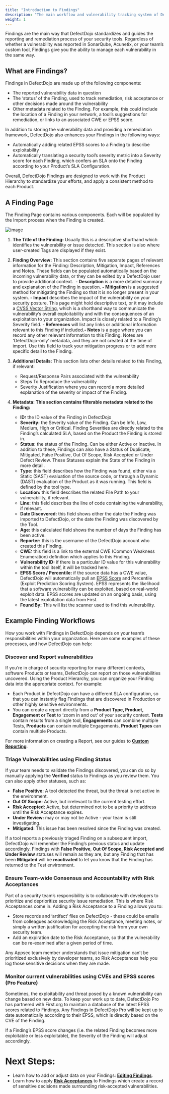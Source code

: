 ```yaml
---
title: "Introduction to Findings"
description: "The main workflow and vulnerability tracking system of DefectDojo"
weight: 1
---
```


Findings are the main way that DefectDojo standardizes and guides the reporting and remediation process of your security tools. Regardless of whether a vulnerability was reported in SonarQube, Acunetix, or your team’s custom tool, Findings give you the ability to manage each vulnerability in the same way.

## What are Findings?

Findings in DefectDojo are made up of the following components:

* The reported vulnerability data in question
* The ‘status’ of the Finding, used to track remediation, risk acceptance or other decisions made around the vulnerability
* Other metadata related to the Finding. For example, this could include the location of a Finding in your network, a tool’s suggestions for remediation, or links to an associated CWE or EPSS score.

In addition to storing the vulnerability data and providing a remediation framework, DefectDojo also enhances your Findings in the following ways:

* Automatically adding related EPSS scores to a Finding to describe exploitability
* Automatically translating a security tool’s severity metric into a Severity score for each Finding, which confers an SLA onto the Finding according to your Product’s SLA Configuration.

Overall, DefectDojo Findings are designed to work with the Product Hierarchy to standardize your efforts, and apply a consistent method to each Product.

## A Finding Page

The Finding Page contains various components. Each will be populated by the Import process when the Finding is created.

![image](images/Introduction_to_Findings.png)

1. **The Title of the Finding:** Usually this is a descriptive shorthand which identifies the vulnerability or issue detected. This section is also where user\-created Tags are displayed if they exist.
​
2. **Finding Overview:** This section contains five separate pages of relevant information for the Finding: Description, Mitigation, Impact, References and Notes. These fields can be populated automatically based on the incoming vulnerability data, or they can be edited by a DefectDojo user to provide additional context.
​
​**\- Description** is a more detailed summary and explanation of the Finding in question.
​**\- Mitigation** is a suggested method for mitigating the Finding so that it is no longer present in your system.
​**\- Impact** describes the impact of the vulnerability on your security posture. This page might hold descriptive text, or it may include a [CVSS Vector String](https://qualysguard.qualys.com/qwebhelp/fo_portal/setup/cvss_vector_strings.htm), which is a shorthand way to communicate the vulnerability’s overall exploitability and with the consequences of an exploitation to your organization. Impact is closely related to a Finding’s Severity field.
​**\- References** will list any links or additional information relevant to this Finding if included.
​**\- Notes** is a page where you can record any other relevant information to this Finding. Notes are ‘DefectDojo\-only’ metadata, and they are not created at the time of import. Use this field to track your mitigation progress or to add more specific detail to the Finding.
​
3. **Additional Details:** This section lists other details related to this Finding, if relevant:


	* Request/Response Pairs associated with the vulnerability
	* Steps To Reproduce the vulnerability
	* Severity Justification where you can record a more detailed explanation of the severity or impact of the Finding.
	​
	​
4. **Metadata: This section contains filterable metadata related to the Finding:**


	* **ID:** the ID value of the Finding in DefectDojo
	* **Severity:** the Severity value of the Finding. Can be Info, Low, Medium, High or Critical. Finding Severities are directly related to the Finding’s calculated SLA, based on the Product the Finding is stored in.
	* **Status:** the status of the Finding. Can be either Active or Inactive. In addition to these, Findings can also have a Status of Duplicate, Mitigated, False Positive, Out Of Scope, Risk Accepted or Under Defect Review. These Statuses explain the State of the Finding in more detail.
	* **Type:** this field describes how the Finding was found, either via a Static (SAST) evaluation of the source code, or through a Dynamic (DAST) evaluation of the Product as it was running. This field is defined by the tool type.
	* **Location:** this field describes the related File Path to your vulnerability, if relevant.
	* **Line:** this field describes the line of code containing the vulnerability, if relevant.
	* **Date Discovered:** this field shows either the date the Finding was imported to DefectDojo, or the date the Finding was discovered by the Tool.
	* **Age:** this calculated field shows the number of days the Finding has been active.
	* **Reporter:** this is the username of the DefectDojo account who created this Finding.
	* **CWE:** this field is a link to the external CWE (Common Weakness Enumeration) definition which applies to this Finding.
	* **Vulnerability ID:** if there is a particular ID value for this vulnerability within the tool itself, it will be tracked here.
	* **EPSS Score / Percentile:** if the source data has a CWE value, DefectDojo will automatically pull an [EPSS Score](https://www.first.org/epss/) and Percentile (Exploit Prediction Scoring System). EPSS represents the likelihood that a software vulnerability can be exploited, based on real\-world exploit data. EPSS scores are updated on an ongoing basis, using the latest exploitation data from First.
	* **Found By:** This will list the scanner used to find this vulnerability.
	​

## Example Finding Workflows

How you work with Findings in DefectDojo depends on your team’s responsibilities within your organization. Here are some examples of these processes, and how DefectDojo can help:

### Discover and Report vulnerabilities

If you’re in charge of security reporting for many different contexts, software Products or teams, DefectDojo can report on those vulnerabilities uncovered. Using the Product Hierarchy, you can organize your Finding data into the appropriate context. For example:

* Each Product in DefectDojo can have a different SLA configuration, so that you can instantly flag Findings that are discovered in Production or other highly sensitive environments.
* You can create a report directly from a **Product Type, Product, Engagement or Test** to ‘zoom in and out’ of your security context. **Tests** contain results from a single tool, **Engagements** can combine multiple Tests, **Products** can contain multiple Engagements, **Product Types** can contain multiple Products.

For more information on creating a Report, see our guides to **[Custom Reporting](/en/share_your_findings/pro_reports/using_the_report_builder/)**.

### Triage Vulnerabilities using Finding Status

If your team needs to validate the Findings discovered, you can do so by manually applying the **Verified** status to Findings as you review them. You can also apply other statuses, such as:

* **False Positive:** A tool detected the threat, but the threat is not active in the environment.
* **Out Of Scope:** Active, but irrelevant to the current testing effort.
* **Risk Accepted:** Active, but determined not to be a priority to address until the Risk Acceptance expires.
* **Under Review:** may or may not be Active \- your team is still investigating.
* **Mitigated:** This issue has been resolved since the Finding was created.

If a tool reports a previously triaged Finding on a subsequent import, DefectDojo will remember the Finding’s previous status and update accordingly. Findings with **False Positive**, **Out Of Scope, Risk Accepted and Under Review** statuses will remain as they are, but any Finding that has been **Mitigated** will be **reactivated** to let you know that the Finding has returned to the Test environment.

### Ensure Team\-wide Consensus and Accountability with Risk Acceptances

Part of a security team’s responsibility is to collaborate with developers to prioritize and deprioritize security issue remediation. This is where Risk Acceptances come in. Adding a Risk Acceptance to a Finding allows you to:

* Store records and ‘artifact’ files on DefectDojo \- these could be emails from colleagues acknowledging the Risk Acceptance, meeting notes, or simply a written justification for accepting the risk from your own security team.
* Add an expiration date to the Risk Acceptance, so that the vulnerability can be re\-examined after a given period of time.

Any Appsec team member understands that issue mitigation can’t be prioritized exclusively by developer teams, so Risk Acceptances help you log those sensitive decisions when they are made.

### Monitor current vulnerabilities using CVEs and EPSS scores (Pro Feature)

Sometimes, the exploitability and threat posed by a known vulnerability can change based on new data. To keep your work up to date, DefectDojo Pro has partnered with First.org to maintain a database of the latest EPSS scores related to Findings. Any Findings in DefectDojo Pro will be kept up to date automatically according to their EPSS, which is directly based on the CVE of the Finding.

If a Finding’s EPSS score changes (i.e. the related Finding becomes more exploitable or less exploitable), the Severity of the Finding will adjust accordingly.

# Next Steps:

* Learn how to add or adjust data on your Findings: **[Editing Findings](../findings_workflows/editing_findings)**.
* Learn how to apply **[Risk Acceptances](../findings_workflows/risk_acceptances/)** to Findings which create a record of sensitive decisions made surrounding risk\-accepted vulnerabilities.
